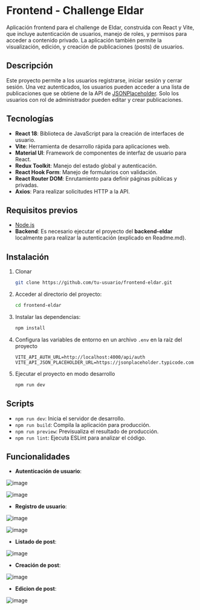 # Frontend - Challenge Eldar
Aplicación frontend para el challenge de Eldar, construida con React y Vite, que incluye autenticación de usuarios, manejo de roles, y permisos para acceder a contenido privado. La aplicación también permite la visualización, edición, y creación de publicaciones (posts) de usuarios.

## Descripción

Este proyecto permite a los usuarios registrarse, iniciar sesión y cerrar sesión. Una vez autenticados, los usuarios pueden acceder a una lista de publicaciones que se obtiene de la API de [JSONPlaceholder](https://jsonplaceholder.typicode.com). Solo los usuarios con rol de administrador pueden editar y crear publicaciones. 

## Tecnologías

- **React 18**: Biblioteca de JavaScript para la creación de interfaces de usuario.
- **Vite**: Herramienta de desarrollo rápida para aplicaciones web.
- **Material UI**: Framework de componentes de interfaz de usuario para React.
- **Redux Toolkit**: Manejo del estado global y autenticación.
- **React Hook Form**: Manejo de formularios con validación.
- **React Router DOM**: Enrutamiento para definir páginas públicas y privadas.
- **Axios**: Para realizar solicitudes HTTP a la API.

## Requisitos previos

- [Node.js](https://nodejs.org/) 
- **Backend**:  Es necesario ejecutar el proyecto del **backend-eldar** localmente para realizar la autenticación (explicado en Readme.md).

## Instalación

1. Clonar
    ```bash
    git clone https://github.com/tu-usuario/frontend-eldar.git
    ```

2. Acceder al directorio del proyecto:
    ```bash
    cd frontend-eldar
    ```

3. Instalar las dependencias:
    ```bash
    npm install
    ```

4. Configura las variables de entorno en un archivo `.env` en la raíz del proyecto
    ```env
    VITE_API_AUTH_URL=http://localhost:4000/api/auth
    VITE_API_JSON_PLACEHOLDER_URL=https://jsonplaceholder.typicode.com
    ```

5. Ejecutar el proyecto en modo desarrollo
    ```bash
    npm run dev
    ```



## Scripts

- `npm run dev`: Inicia el servidor de desarrollo.
- `npm run build`: Compila la aplicación para producción.
- `npm run preview`: Previsualiza el resultado de producción.
- `npm run lint`: Ejecuta ESLint para analizar el código.

## Funcionalidades

- **Autenticación de usuario**:
  
![image](https://github.com/user-attachments/assets/3042f6e7-ea9e-4328-a6f3-0b61241f34c0)

![image](https://github.com/user-attachments/assets/5bc5cbc5-0a27-4b39-9554-5e654f64dc5e)

- **Registro de usuario**:
  
![image](https://github.com/user-attachments/assets/f18132cb-0e07-401e-8d49-d67308fa323a)

![image](https://github.com/user-attachments/assets/75d6b33e-0398-4903-ae4a-52170cce052e)

- **Listado de post**:

![image](https://github.com/user-attachments/assets/329b9f12-1add-43c1-a79e-83d32a0451cc)

- **Creación de post**:

![image](https://github.com/user-attachments/assets/27b010d3-fa71-4b34-8e7f-ab1e47b796ad)

- **Edicion de post**:
  
![image](https://github.com/user-attachments/assets/208ecb1c-4de8-4a08-bb76-1192204e53ba)


